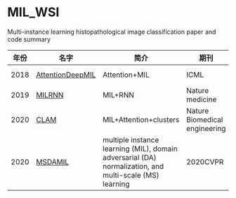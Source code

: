 # MIL_WSI
Multi-instance learning histopathological image classification paper and code summary



| 年份 | 名字 | 简介                                                         | 期刊                 | 源代码地址 | 引用|
| ------ | ---- | ----------------------------------------------------- | -------------------- | ---------------------------------------------|--------------- |
| 2018 | [AttentionDeepMIL](papers) | Attention+MIL |ICML |[AttentionDeepMIL](https://github.com/AMLab-Amsterdam/AttentionDeepMIL)|[![citation](https://img.shields.io/badge/dynamic/json?label=citation&query=citationCount&url=https%3A%2F%2Fapi.semanticscholar.org%2Fgraph%2Fv1%2Fpaper%2F1322945df9d10e44fa5d7b8396d80d8a3ba896d9%3Ffields%3DcitationCount)](https://www.semanticscholar.org/paper/Attention-based-Deep-Multiple-Instance-Learning-Ilse-Tomczak/1322945df9d10e44fa5d7b8396d80d8a3ba896d9) |
| 2019 | [MILRNN](papers) | MIL+RNN |Nature medicine |[MIL-nature-medicine-2019](https://github.com/MSKCC-Computational-Pathology/MIL-nature-medicine-2019)|[![citation](https://img.shields.io/badge/dynamic/json?label=citation&query=citationCount&url=https%3A%2F%2Fapi.semanticscholar.org%2Fgraph%2Fv1%2Fpaper%2Faddae423490bbe82da4fb2fc265237178686b4e8%3Ffields%3DcitationCount)](https://www.semanticscholar.org/paper/Clinical-grade-computational-pathology-using-weakly-Campanella-Hanna/addae423490bbe82da4fb2fc265237178686b4e8) |
| 2020 | [CLAM](papers) | MIL+Attention+clusters|Nature Biomedical engineering |[CLAM](https://github.com/mahmoodlab/CLAM)|[![citation](https://img.shields.io/badge/dynamic/json?label=citation&query=citationCount&url=https%3A%2F%2Fapi.semanticscholar.org%2Fgraph%2Fv1%2Fpaper%2F3e358c3033908a9506e7f1e3cf29283e359f43d6%3Ffields%3DcitationCount)](https://www.semanticscholar.org/paper/Data-Efficient-and-Weakly-Supervised-Computational-Lu-Williamson/3e358c3033908a9506e7f1e3cf29283e359f43d6) |
| 2020 | [MSDAMIL](papers) | multiple instance learning (MIL), domain adversarial (DA) normalization, and multi-scale (MS) learning|2020CVPR |[MS-DA-MIL](https://github.com/takeuchi-lab/MS-DA-MIL-CNN/tree/master/MS-DA-MIL)|[![citation](https://img.shields.io/badge/dynamic/json?label=citation&query=citationCount&url=https%3A%2F%2Fapi.semanticscholar.org%2Fgraph%2Fv1%2Fpaper%2Fe334e781e58ec06834a93e924c57ed5c8a64c897%3Ffields%3DcitationCount)](https://www.semanticscholar.org/paper/Multi-scale-Domain-adversarial-Multiple-instance-Hashimoto-Fukushima/e334e781e58ec06834a93e924c57ed5c8a64c897) |
